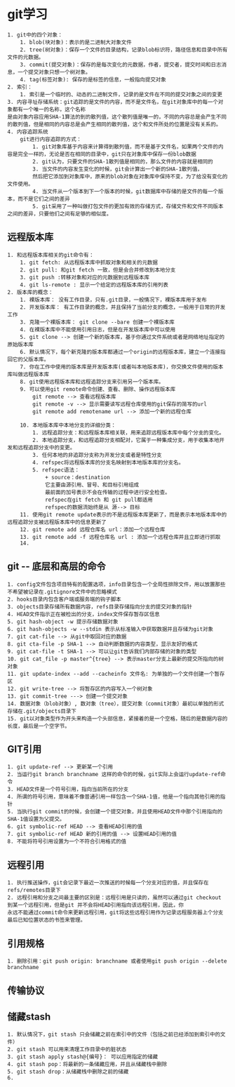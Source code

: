 # git学习
	1. git中的四个对象：
		1. blob(块对象)：表示的是二进制大对象文件
		2. tree(树对象)：保存一个文件的目录结构，记录blob标识符，路径信息和目录中所有文件的元数据。
		3. commit(提交对象)：保存的是每次变化的元数据，作者，提交者，提交时间和日志消息，一个提交对象只想一个树对象。
		4. tag(标签对象): 保存的是标签的信息，一般指向提交对象
	2. 索引：
		1. 索引是一个临时的、动态的二进制文件，记录的是文件在不同的提交对象之间的变更
	3. 内容寻址存储系统：git追踪的是文件的内容，而不是文件名，在git对象库中的每一个对象都有一个唯一的名称，这个名称
	是由对象内容应用SHA-1算法的到的散列值，这个散列值是唯一的，不同的内容总是会产生不同的散列值，但是相同的内容总是会产生相同的散列值，这个和文件所处的位置是没有关系的。
	4. 内容追踪系统
		git进行内容追踪的方式：
			1. git对象库基于内容来计算得到散列值，而不是基于文件名，如果两个文件的内容是完全一样的，无论是否在相同的目录中，git只在对象库中保存一份blob数据
			2. git认为，只要文件的SHA-1散列值是相同的，那么文件的内容就是相同的
			3. 当文件的内容发生变化的时候，git会计算出一个新的SHA-1散列值，
			然后把它添加到对象库中，原来的blob对象在对象库中保持不变，为了给没有变化的文件使用。
			4. 当文件从一个版本到下一个版本的时候，git数据库中存储的是文件的每一个版本，而不是它们之间的差异
			5. git采用了一种叫做打包文件的更加有效的存储方式，存储文件和文件不同版本之间的差异，只要他们之间有足够的相似度。
## 远程版本库
	1. 和远程版本库相关的git命令有：
		1. git fetch: 从远程版本库中抓取对象和相关的元数据
		2. git pull: 和git fetch 一致，但是会合并修改到本地分支
		3. git push :转移对象和对应的元数据到远程版本库
		4. git ls-remote : 显示一个给定的远程版本库的引用列表
	2. 版本库的概念：
		1. 裸版本库： 没有工作目录，只有.git目录，一般情况下，裸版本库用于发布
		2. 开发版本库： 有工作目录的概念，并且保持了当前分支的概念，一般用于日常的开发工作
		3. 克隆一个裸版本库： git clone --bare 创建一个裸版本库
		4. 在裸版本库中不能使用引用日志，但是在开发版本库中可以使用
		5. git clone --> 创建一个新的版本库，基于你通过文件系统或者是网络地址指定的原始版本库
		6. 默认情况下，每个新克隆的版本库都通过一个origin的远程版本库，建立一个连接指回它的父版本库。
		7. 你在工作中使用的版本库是开发版本库(或者叫本地版本库)，你交换文件使用的版本库叫做远程版本库
		8. git使用远程版本库和远程追踪分支来引用另一个版本库。
		9. 可以使用git remote命令创建、查看、删除、操作远程版本库
			git remote --> 查看远程版本库
			git remote -v --> 显示需要读写远程仓库使用的git保存的简写的url
			git remote add remotename url --> 添加一个新的远程仓库
			
		10. 本地版本库中本地分支的详细分类：
			1. 远程追踪分支：和远程版本库相关联，用来追踪远程版本库中每个分支的变化。
			2. 本地追踪分支，和远程追踪分支相配对，它属于一种集成分支，用于收集本地开发和远程追踪分支中的变更。
			3. 任何本地的非追踪分支称为开发分支或者是特性分支
			4. refspec将远程版本库的分支名映射到本地版本库的分支名。
			5. refspec语法：
				+ source：destination
				它主要由源引用、冒号、和目标引用组成
				最前面的加号表示不会在传输的过程中进行安全检查。
				refspec在git fetch 和 git pull都适用
				refspec的数据流始终是从 源--> 目标
		11. 使用git remote update表示的不是远程版本库更新了，而是表示本地版本库中的远程追踪分支被远程版本库中的信息更新了
		12. git remote add 远程仓库名 url：添加一个远程仓库
		13. git remote add -f 远程仓库名 url : 添加一个远程仓库并且立即进行抓取
		14.   
## git -- 底层和高层的命令
	1. config文件包含项目特有的配置选项，info目录包含一个全局性排除文件，用以放置那些不希望被记录在.gitignore文件中的忽略模式
	2. hooks目录内包含客户端或服务端的钩子脚本
	3. objects目录存储所有数据内容，refs目录存储指向分支的提交对象的指针 
	4. HEAD文件指示正在被检出的分支，index文件保存暂存区信息
	5. git hash-object -w 提示存储数据对象
	6. git hash-objects -w --stdin 表示从标准输入中获取数据并且存储为git对象
	7. git cat-file --> 从git中取回对应的数据
	8. git cta-file -p SHA-1 --> 自动判断数据的内容类型，显示友好的格式
	9. git cat-file -t SHA-1 --> 可以让git告诉我们内部存储的对象的类型
	10. git cat_file -p master^{tree} --> 表示master分支上最新的提交所指向的树对象
	11. git update-index --add --cacheinfo 文件名: 为单独的一个文件创建一个暂存区 
	12. git write-tree --> 将暂存区的内容写入一个树对象
	13. git commit-tree ---> 创建一个提交对象
	14. 数据对象（blob对象）, 数对象（tree），提交对象（commit对象）最初以单独的形式存储在.git/objects目录下
	15. git以对象类型作为开头来构造一个头部信息，紧接着的是一个空格，随后的是数据内容的长度，最后是一个空字节。
## GIT引用
	1. git update-ref --> 更新某一个引用
	2. 当运行git branch branchname 这样的命令的时候，git实际上会运行update-ref命令
	3. HEAD文件是一个符号引用，指向当前所在的分支
	4. 所谓的符号引用，意味着不像普通引用一样包含一个SHA-1值，他是一个指向其他引用的指针
	5. 当执行git commit的时候，会创建一个提交对象，并且使用HEAD文件中那个引用指向的SHA-1值设置为父提交。
	6. git symbolic-ref HEAD --> 查看HEAD引用的值
	7. git symbolic-ref HEAD 新的引用的值 --> 设置HEAD引用的值
	8. 不能将符号引用设置为一个不符合引用格式的值
## 远程引用
	1. 执行推送操作，git会记录下最近一次推送的时候每一个分支对应的值，并且保存在refs/remotes目录下
	2. 远程引用和分支之间最主要的区别是：远程引用是只读的，虽然可以通过git checkout 到某一个远程引用，但是git 并不会将HEAD引用指向该远程引用，因此，你
	永远不能通过commit命令来更新远程引用，git将这些远程引用作为记录远程服务器上个分支最后已知位置状态的书签来管理。
## 引用规格
	1. 删除引用：git push origin: branchname 或者使用git push origin --delete branchname
## 传输协议

## 储藏stash
	1. 默认情况下，git stash 只会储藏之前在索引中的文件（包括之前已经添加到索引中的文件）
	2. git stash 可以用来清理工作目录中的脏状态
	3. git stash apply stash@{编号}： 可以应用指定的储藏
	4. git stash pop：将最新的一条储藏应用，并且从储藏栈中删除
	5. git stash drop：从储藏栈中删除之前的储藏
	6. 	